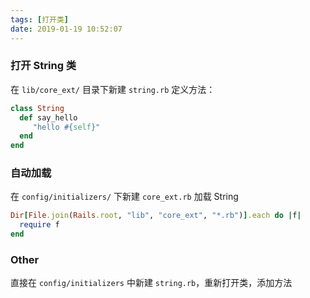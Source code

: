 ```yaml
---
tags: [打开类]
date: 2019-01-19 10:52:07
---
```


### 打开 String 类

在 `lib/core_ext/` 目录下新建 `string.rb`  定义方法：

```ruby
class String
  def say_hello
     "hello #{self}"
  end
end
```

### 自动加载

在 `config/initializers/` 下新建 `core_ext.rb` 加载 String

```ruby
Dir[File.join(Rails.root, "lib", "core_ext", "*.rb")].each do |f| 
  require f
end
```

### Other

直接在 `config/initializers` 中新建 `string.rb`，重新打开类，添加方法
